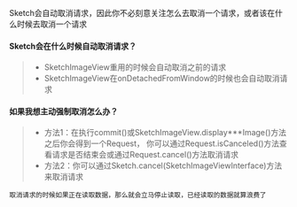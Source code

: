 Sketch会自动取消请求，因此你不必刻意关注怎么去取消一个请求，或者该在什么时候去取消一个请求

#### Sketch会在什么时候自动取消请求？
>* SketchImageView重用的时候会自动取消之前的请求
>* SketchImageView在onDetachedFromWindow的时候也会自动取消请求

#### 如果我想主动强制取消怎么办？
>* 方法1：在执行commit()或SketchImageView.display***Image()方法之后你会得到一个Request，
你可以通过Request.isCanceled()方法查看请求是否结束会或通过Request.cancel()方法取消请求
>* 方法2：你可以通过Sketch.cancel(SketchImageViewInterface)方法来取消请求

``取消请求的时候如果正在读取数据，那么就会立马停止读取，已经读取的数据就算浪费了``